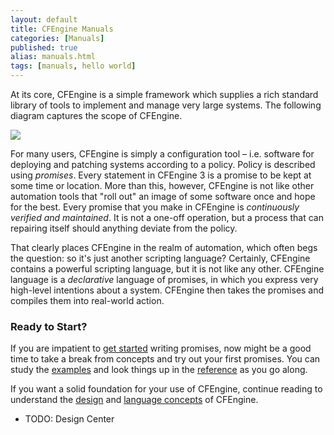 ```yaml
---
layout: default
title: CFEngine Manuals 
categories: [Manuals]
published: true
alias: manuals.html
tags: [manuals, hello world]
---
```


At its core, CFEngine is a simple framework which supplies a rich standard 
library of tools to implement and manage very large systems. The following 
diagram captures the scope of CFEngine.

![](manuals-scope.png)

For many users, CFEngine is simply a configuration tool – i.e. software
for deploying and patching systems according to a policy. Policy is
described using *promises*. Every statement in CFEngine 3 is a promise to
be kept at some time or location. More than this, however, CFEngine is
not like other automation tools that "roll out" an image of some
software once and hope for the best. Every promise that you make in
CFEngine is *continuously verified and maintained*. It is not a one-off
operation, but a process that can repairing itself should anything
deviate from the policy.

That clearly places CFEngine in the realm of automation, which often
begs the question: so it's just another scripting language? Certainly,
CFEngine contains a powerful scripting language, but it is not like any
other. CFEngine language is a *declarative* language of promises, in which you
express very high-level intentions about a system. CFEngine then takes
the promises and compiles them into real-world action.


### Ready to Start?

If you are impatient to [get started](gettings-started.html) writing promises,
now might be a good time to take a break from concepts and try out your first promises. You can study the [examples](examples.html) and look things up in the [reference](reference.html) as you go along.

If you want a solid foundation for your use of CFEngine, continue reading to 
understand the [design](manuals-design.html) and [language 
concepts](manuals-language-concepts.html) of CFEngine.

* TODO: Design Center
